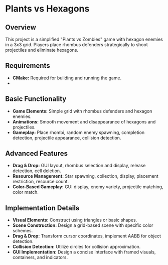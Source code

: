 # Plants vs Hexagons

## Overview

This project is a simplified "Plants vs Zombies" game with hexagon enemies in a 3x3 grid. Players place rhombus defenders strategically to shoot projectiles and eliminate hexagons.

## Requirements

- **CMake:** Required for building and running the game.
- 
## Basic Functionality

- **Game Elements:** Simple grid with rhombus defenders and hexagon enemies.
- **Animations:** Smooth movement and disappearance of hexagons and projectiles.
- **Gameplay:** Place rhombi, random enemy spawning, completion detection, projectile appearance, collision detection.

## Advanced Features

- **Drag & Drop:** GUI layout, rhombus selection and display, release detection, cell deletion.
- **Resource Management:** Star spawning, collection, display, placement restriction, resource count.
- **Color-Based Gameplay:** GUI display, enemy variety, projectile matching, color match.

## Implementation Details

- **Visual Elements:** Construct using triangles or basic shapes.
- **Scene Construction:** Design a grid-based scene with specific color schemes.
- **Drag & Drop:** Transform cursor coordinates, implement AABB for object detection.
- **Collision Detection:** Utilize circles for collision approximation.
- **GUI Implementation:** Design a concise interface with framed visuals, containers, and indicators.

